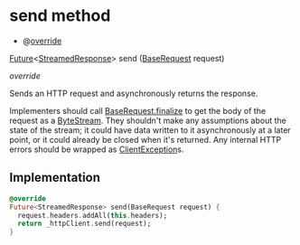 


# send method







- @[override](https://api.flutter.dev/flutter/dart-core/override-constant.html)

[Future](https://api.flutter.dev/flutter/dart-async/Future-class.html)&lt;[StreamedResponse](https://pub.dev/documentation/http/0.12.2/http/StreamedResponse-class.html)> send
([BaseRequest](https://pub.dev/documentation/http/0.12.2/http/BaseRequest-class.html) request)

_override_



<p>Sends an HTTP request and asynchronously returns the response.</p>
<p>Implementers should call <a href="https://pub.dev/documentation/http/0.12.2/http/BaseRequest/finalize.html">BaseRequest.finalize</a> to get the body of the
request as a <a href="https://pub.dev/documentation/http/0.12.2/http/ByteStream-class.html">ByteStream</a>. They shouldn't make any assumptions about the
state of the stream; it could have data written to it asynchronously at a
later point, or it could already be closed when it's returned. Any
internal HTTP errors should be wrapped as <a href="https://pub.dev/documentation/http/0.12.2/http/ClientException-class.html">ClientException</a>s.</p>



## Implementation

```dart
@override
Future<StreamedResponse> send(BaseRequest request) {
  request.headers.addAll(this.headers);
  return _httpClient.send(request);
}
```








